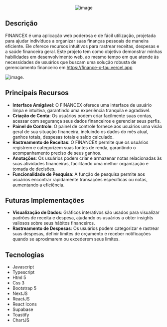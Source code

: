 <div align="center">
  
![image](https://i.ibb.co/gV96vrR/Financex-banner.png)

</div>



## Descrição
FINANCEX é uma aplicação web poderosa e de fácil utilização, projetada para ajudar indivíduos a organizar suas finanças pessoais de maneira eficiente. Ele oferece recursos intuitivos para rastrear receitas, despesas e a saúde financeira geral. Este projeto tem como objetivo demonstrar minhas habilidades em desenvolvimento web, ao mesmo tempo em que atende às necessidades de usuários que buscam uma solução robusta de gerenciamento financeiro em https://finance-x-tau.vercel.app

![image](https://i.ibb.co/7YRS3Rz/FinanceX.png).

## Principais Recursos

- **Interface Amigável**: O FINANCEX oferece uma interface de usuário limpa e intuitiva, garantindo uma experiência tranquila e agradável.
- **Criação de Conta**: Os usuários podem criar facilmente suas contas, acessar com segurança seus dados financeiros e gerenciar seus perfis.
- **Painel de Controle**: O painel de controle fornece aos usuários uma visão geral de sua situação financeira, incluindo os dados do mês atual, ganhos totais, despesas totais e saldo calculado.
- **Rastreamento de Receitas**: O FINANCEX permite que os usuários registrem e categorizem suas fontes de renda, garantindo o acompanhamento preciso de seus ganhos.
- **Anotações**: Os usuários podem criar e armazenar notas relacionadas às suas atividades financeiras, facilitando uma melhor organização e tomada de decisões.
- **Funcionalidade de Pesquisa**: A função de pesquisa permite aos usuários encontrar rapidamente transações específicas ou notas, aumentando a eficiência.

## Futuras Implementações
- **Visualização de Dados**: Gráficos interativos são usados para visualizar padrões de receita e despesa, ajudando os usuários a obter insights valiosos sobre seus hábitos financeiros.
- **Rastreamento de Despesas**: Os usuários podem categorizar e rastrear suas despesas, definir limites de orçamento e receber notificações quando se aproximarem ou excederem seus limites.


## Tecnologias
- Javascript
- Typescript
- Html 5
- Css 3
- Bootstrap 5
- NextJS
- ReactJS
- React Icons
- Supabase
- Toastify
- ChartJS
